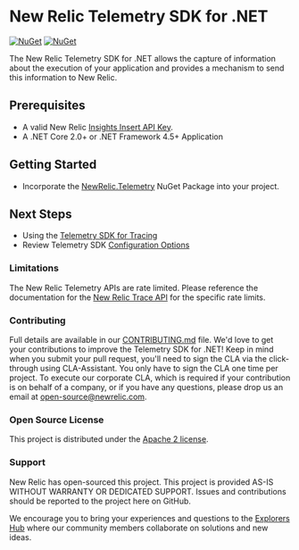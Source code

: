 # New Relic Telemetry SDK for .NET

[![NuGet](https://img.shields.io/nuget/v/NewRelic.Telemetry.svg)](https://www.nuget.org/packages/NewRelic.Telemetry)
[![NuGet](https://img.shields.io/nuget/dt/NewRelic.Telemetry.svg)](https://www.nuget.org/packages/NewRelic.Telemetry)

The New Relic Telemetry SDK for .NET allows the capture of information about the execution of your application and provides a mechanism to send this information to New Relic.


## Prerequisites
* A valid New Relic <a target="_blank" href="https://docs.newrelic.com/docs/insights/insights-data-sources/custom-data/introduction-event-api#register">Insights Insert API Key</a>.
* A .NET Core 2.0+ or .NET Framework 4.5+ Application
## Getting Started
* Incorporate the [NewRelic.Telemetry](https://www.nuget.org/packages/NewRelic.Telemetry) NuGet Package into your project.

## Next Steps
* Using the [Telemetry SDK for Tracing](./Spans/README.md)
* Review Telemetry SDK [Configuration Options](./TelemetryConfiguration.md)



### Limitations
The New Relic Telemetry APIs are rate limited. Please reference the documentation for the [New Relic Trace API](https://docs.newrelic.com/docs/understand-dependencies/distributed-tracing/trace-api/trace-api-general-requirements-limits) for the specific rate limits.



### Contributing
Full details are available in our [CONTRIBUTING.md](../../CONTRIBUTING.md) file. We'd love to get your contributions to improve the Telemetry SDK for .NET! Keep in mind when you submit your pull request, you'll need to sign the CLA via the click-through using CLA-Assistant. You only have to sign the CLA one time per project. To execute our corporate CLA, which is required if your contribution is on behalf of a company, or if you have any questions, please drop us an email at open-source@newrelic.com.


### Open Source License
This project is distributed under the [Apache 2 license](LICENSE).


### Support
New Relic has open-sourced this project. This project is provided AS-IS WITHOUT WARRANTY OR DEDICATED SUPPORT. Issues and contributions should be reported to the project here on GitHub.

We encourage you to bring your experiences and questions to the [Explorers Hub](https://discuss.newrelic.com) where our community members collaborate on solutions and new ideas.
